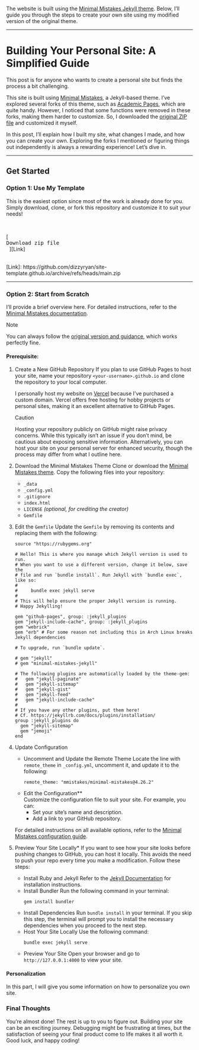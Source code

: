 The website is built using the [Minimal Mistakes Jekyll theme](https://mmistakes.github.io/minimal-mistakes/). Below, I’ll guide you through the steps to create your own site using my modified version of the original theme.  

---

# Building Your Personal Site: A Simplified Guide  

This post is for anyone who wants to create a personal site but finds the process a bit challenging.  

This site is built using [Minimal Mistakes](https://mmistakes.github.io/minimal-mistakes/), a Jekyll-based theme. I’ve explored several forks of this theme, such as [Academic Pages](https://academicpages.github.io), which are quite handy. However, I noticed that some functions were removed in these forks, making them harder to customize. So, I downloaded the [original ZIP file](https://mmistakes.github.io/minimal-mistakes/docs/installation/) and customized it myself.  

In this post, I’ll explain how I built my site, what changes I made, and how you can create your own. Exploring the forks I mentioned or figuring things out independently is always a rewarding experience! Let’s dive in.  

---

## Get Started  

### Option 1: Use My Template  
This is the easiest option since most of the work is already done for you. Simply download, clone, or fork this repository and customize it to suit your needs!

<br>

[<kbd> <br> Download zip file<br> </kbd>][Link]

<br>
<!---------------------------------------------------------------------------->
[Link]: https://github.com/dizzyryan/site-template.github.io/archive/refs/heads/main.zip
<!---------------------------------------------------------------------------->

---

### Option 2: Start from Scratch  

I’ll provide a brief overview here. For detailed instructions, refer to the [Minimal Mistakes documentation](https://mmistakes.github.io/minimal-mistakes/docs/quick-start-guide/).  

> [!NOTE]
> You can always follow the [original version and guidance](https://mmistakes.github.io/minimal-mistakes/docs/quick-start-guide/), which works perfectly fine.

#### Prerequisite:  

1. Create a New GitHub Repository
    If you plan to use GitHub Pages to host your site, name your repository `<your-username>.github.io` and clone the repository to your local computer. 

    I personally host my website on [Vercel](https://vercel.com) because I’ve purchased a custom domain. Vercel offers free hosting for hobby projects or personal sites, making it an excellent alternative to GitHub Pages. 

    > [!CAUTION]
    > Hosting your repository publicly on GitHub might raise privacy concerns. While this typically isn’t an issue if you don’t mind, be cautious about exposing sensitive information. Alternatively, you can host your site on your personal server for enhanced security, though the process may differ from what I outline here. 

2. Download the Minimal Mistakes Theme
    Clone or download the [Minimal Mistakes theme](https://mmistakes.github.io/minimal-mistakes/). Copy the following files into your repository:  
    - `_data`  
    - `_config.yml`  
    - `.gitignore`  
    - `index.html`  
    - `LICENSE` *(optional, for crediting the creator)*  
    - `Gemfile`

3. Edit the `Gemfile`
    Update the `Gemfile` by removing its contents and replacing them with the following:  
    ```
    source "https://rubygems.org"

    # Hello! This is where you manage which Jekyll version is used to run.
    # When you want to use a different version, change it below, save the
    # file and run `bundle install`. Run Jekyll with `bundle exec`, like so:
    #
    #     bundle exec jekyll serve
    #
    # This will help ensure the proper Jekyll version is running.
    # Happy Jekylling!

    gem "github-pages", group: :jekyll_plugins
    gem "jekyll-include-cache", group: :jekyll_plugins
    gem "webrick"
    gem "erb" # For some reason not including this in Arch Linux breaks Jekyll dependencies

    # To upgrade, run `bundle update`.

    # gem "jekyll"
    # gem "minimal-mistakes-jekyll"

    # The following plugins are automatically loaded by the theme-gem:
    #   gem "jekyll-paginate"
    #   gem "jekyll-sitemap"
    #   gem "jekyll-gist"
    #   gem "jekyll-feed"
    #   gem "jekyll-include-cache"
    #
    # If you have any other plugins, put them here!
    # Cf. https://jekyllrb.com/docs/plugins/installation/
    group :jekyll_plugins do
      gem "jekyll-sitemap"
      gem "jemoji"
    end
    ```

4. Update Configuration
    * Uncomment and Update the Remote Theme
        Locate the line with `remote_theme` in `_config.yml`, uncomment it, and update it to the following:  
        ```
        remote_theme: "mmistakes/minimal-mistakes@4.26.2"
        ```  
    * Edit the Configuration**  
        Customize the configuration file to suit your site. For example, you can:  
        - Set your site’s name and description.  
        - Add a link to your GitHub repository.  

    For detailed instructions on all available options, refer to the [Minimal Mistakes configuration guide](https://mmistakes.github.io/minimal-mistakes/docs/configuration/).  

5. Preview Your Site Locally* 
    If you want to see how your site looks before pushing changes to GitHub, you can host it locally. This avoids the need to push your repo every time you make a modification. Follow these steps: 
    * Install Ruby and Jekyll
        Refer to the [Jekyll Documentation](https://jekyllrb.com/docs/) for installation instructions.  
    * Install Bundler
        Run the following command in your terminal:  
        ```
        gem install bundler
        ```
    * Install Dependencies
        Run `bundle install` in your terminal. If you skip this step, the terminal will prompt you to install the necessary dependencies when you proceed to the next step.
    * Host Your Site Locally
        Use the following command:  
        ```
        bundle exec jekyll serve
        ```
    * Preview Your Site
        Open your browser and go to `http://127.0.0.1:4000` to view your site.  

#### Personalization

In this part, I will give you some information on how to personalize you own site.


### Final Thoughts  

You’re almost done! The rest is up to you to figure out. Building your site can be an exciting journey. Debugging might be frustrating at times, but the satisfaction of seeing your final product come to life makes it all worth it. Good luck, and happy coding!  